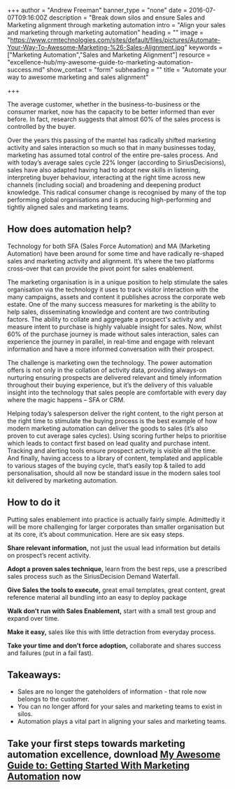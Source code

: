 +++
author = "Andrew Freeman"
banner_type = "none"
date = 2016-07-07T09:16:00Z
description = "Break down silos and ensure Sales and Marketing alignment through marketing automation
intro = "Align your sales and marketing through marketing automation"
heading = ""
image = "https://www.crmtechnologies.com/sites/default/files/pictures/Automate-Your-Way-To-Awesome-Marketing-%26-Sales-Alignment.jpg"
keywords = ["Marketing Automation","Sales and Marketing Alignment"]
resource = "excellence-hub/my-awesome-guide-to-marketing-automation-success.md"
show_contact = "form"
subheading = ""
title = "Automate your way to awesome marketing and sales alignment"

+++

The average customer, whether in the business-to-business or the consumer market, now has the capacity to be better informed than ever before. In fact, research suggests that almost 60% of the sales process is controlled by the buyer.

Over the years this passing of the mantel has radically shifted marketing activity and sales interaction so much so that in many businesses today, marketing has assumed total control of the entire pre-sales process. And with today’s average sales cycle 22% longer (according to SiriusDecisions), sales have also adapted having had to adopt new skills in listening, interpreting buyer behaviour, interacting at the right time across new channels (including social) and broadening and deepening product knowledge. This radical consumer change is recognised by many of the top performing global organisations and is producing high-performing and tightly aligned sales and marketing teams.

## How does automation help?

Technology for both SFA (Sales Force Automation) and MA (Marketing Automation) have been around for some time and have radically re-shaped sales and marketing activity and alignment. It’s where the two platforms cross-over that can provide the pivot point for sales enablement.

The marketing organisation is in a unique position to help stimulate the sales organisation via the technology it uses to track visitor interaction with the many campaigns, assets and content it publishes across the corporate web estate. One of the many success measures for marketing is the ability to help sales, disseminating knowledge and content are two contributing factors. The ability to collate and aggregate a prospect's activity and measure intent to purchase is highly valuable insight for sales. Now, whilst 60% of the purchase journey is made without sales interaction, sales can experience the journey in parallel, in real-time and engage with relevant information and have a more informed conversation with their prospect.

The challenge is marketing own the technology. The power automation offers is not only in the collation of activity data, providing always-on nurturing ensuring prospects are delivered relevant and timely information throughout their buying experience, but it’s the delivery of this valuable insight into the technology that sales people are comfortable with every day where the magic happens – SFA or CRM.

Helping today’s salesperson deliver the right content, to the right person at the right time to stimulate the buying process is the best example of how modern marketing automation can deliver the goods to sales (it’s also proven to cut average sales cycles). Using scoring further helps to prioritise which leads to contact first based on lead quality and purchase intent. Tracking and alerting tools ensure prospect activity is visible all the time. And finally, having access to a library of content, templated and applicable to various stages of the buying cycle, that’s easily top & tailed to add personalisation, should all now be standard issue in the modern sales tool kit delivered by marketing automation.

## How to do it

Putting sales enablement into practice is actually fairly simple. Admittedly it will be more challenging for larger corporates than smaller organisation but at its core, it’s about communication. Here are six easy steps.

**Share relevant information,** not just the usual lead information but details on prospect’s recent activity.

**Adopt a proven sales technique,** learn from the best reps, use a prescribed sales process such as the SiriusDecision Demand Waterfall.

**Give Sales the tools to execute,** great email templates, great content, great reference material all bundling into an easy to deploy package

**Walk don’t run with Sales Enablement,** start with a small test group and expand over time.

**Make it easy,** sales like this with little detraction from everyday process.

**Take your time and don’t force adoption,** collaborate and shares success and failures (put in a fail fast).

## Takeaways:

*   Sales are no longer the gateholders of information - that role now belongs to the customer.
*   You can no longer afford for your sales and marketing teams to exist in silos.
*   Automation plays a vital part in aligning your sales and marketing teams.

## Take your first steps towards marketing automation excellence, download [My Awesome Guide to: Getting Started With Marketing Automation](http://interact.crmtechnologies.com/my-awesome-guide-to-marketing-automation-success) now